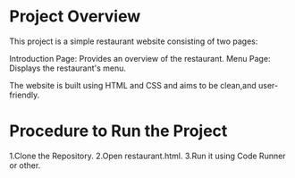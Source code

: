 # Project Overview

This project is a simple restaurant website consisting of two pages:

Introduction Page: Provides an overview of the restaurant.
Menu Page: Displays the restaurant's menu.

The website is built using HTML and CSS and aims to be clean,and user-friendly.

# Procedure to Run the Project

1.Clone the Repository.
2.Open restaurant.html.
3.Run it using Code Runner or other.
